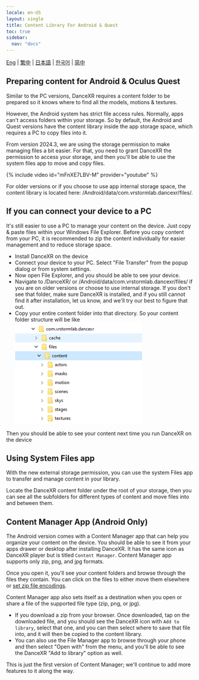 ```yaml
---
locale: en-US
layout: single
title: Content Library For Android & Quest
toc: true
sidebar:
  nav: "docs"
---
```

[Eng](/dancexr/content_android_quest) | [繁中](/tw/dancexr/content_android_quest) | [日本語](/jp/dancexr/content_android_quest) | [한국어](/kr/dancexr/content_android_quest) | [简中](/zh/dancexr/content_android_quest)


## Preparing content for Android & Oculus Quest

Similar to the PC versions, DanceXR requires a content folder to be prepared so it knows where to find all the models, motions & textures.

However, the Android system has strict file access rules. Normally, apps can't access folders within your storage. So by default, the Android and Quest versions have the content library inside the app storage space, which requires a PC to copy files into it.

From version 2024.3, we are using the storage permission to make managing files a bit easier. For that, you need to grant DanceXR the permission to access your storage, and then you'll be able to use the system files app to move and copy files.

{% include video id="mFnXE7LBV-M" provider="youtube" %}

For older versions or if you choose to use app internal storage space, the content library is located here: /Android/data/com.vrstormlab.dancexr/files/.

## If you can connect your device to a PC

It's still easier to use a PC to manage your content on the device. Just copy & paste files within your Windows File Explorer. Before you copy content from your PC, it is recommended to zip the content individually for easier management and to reduce storage space.

* Install DanceXR on the device
* Connect your device to your PC. Select "File Transfer" from the popup dialog or from system settings.
* Now open File Explorer, and you should be able to see your device.
* Navigate to /DanceXR/ or /Android/data/com.vrstormlab.dancexr/files/ if you are on older versions or choose to use internal storage. If you don't see that folder, make sure DanceXR is installed, and if you still cannot find it after installation, let us know, and we'll try our best to figure that out.
* Copy your entire content folder into that directory. So your content folder structure will be like ![example folder](/images/content_folder_android.png)

Then you should be able to see your content next time you run DanceXR on the device

## Using System Files app

With the new external storage permission, you can use the system Files app to transfer and manage content in your library.

Locate the DanceXR content folder under the root of your storage, then you can see all the subfolders for different types of content and move files into and between them.

## Content Manager App (Android Only)

The Android version comes with a Content Manager app that can help you organize your content on the device. You should be able to see it from your apps drawer or desktop after installing DanceXR. It has the same icon as DanceXR player but is titled `Content Manager`. Content Manager app supports only zip, png, and jpg formats.

Once you open it, you'll see your content folders and browse through the files they contain. You can click on the files to either move them elsewhere or [set zip file encodings](features/zip_format).

Content Manager app also sets itself as a destination when you open or share a file of the supported file type (zip, png, or jpg).

* If you download a zip from your browser. Once downloaded, tap on the downloaded file, and you should see the DanceXR icon with `Add to library`, select that one, and you can then select where to save that file into, and it will then be copied to the content library.
* You can also use the File Manager app to browse through your phone and then select "Open with" from the menu, and you'll be able to see the DanceXR "Add to library" option as well.

This is just the first version of Content Manager; we'll continue to add more features to it along the way.